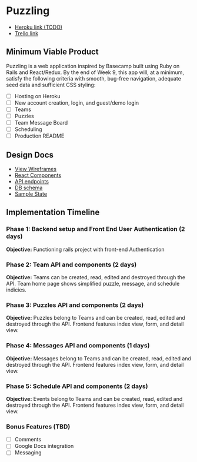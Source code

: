 # Puzzling

* [Heroku link (TODO)][heroku]
* [Trello link][trello]

[heroku]: http://www.herokuapp.com
[trello]: https://trello.com/b/D61M23Ps/puzzling

## Minimum Viable Product

Puzzling is a web application inspired by Basecamp built using Ruby on Rails
and React/Redux.  By the end of Week 9, this app will, at a minimum, satisfy the
following criteria with smooth, bug-free navigation, adequate seed data and
sufficient CSS styling:

- [ ] Hosting on Heroku
- [ ] New account creation, login, and guest/demo login
- [ ] Teams
- [ ] Puzzles
- [ ] Team Message Board
- [ ] Scheduling
- [ ] Production README

## Design Docs
* [View Wireframes][wireframes]
* [React Components][components]
* [API endpoints][api-endpoints]
* [DB schema][schema]
* [Sample State][sample-state]

[wireframes]: https://github.com/rwatari/puzzling/tree/master/docs/wireframes
[components]: https://github.com/rwatari/puzzling/tree/master/docs/component-hierarchy.md
[sample-state]: https://github.com/rwatari/puzzling/tree/master/docs/sample-state.md
[api-endpoints]: https://github.com/rwatari/puzzling/tree/master/docs/api-endpoints.md
[schema]: https://github.com/rwatari/puzzling/tree/master/docs/schema.md

## Implementation Timeline

### Phase 1: Backend setup and Front End User Authentication (2 days)

**Objective:** Functioning rails project with front-end Authentication

### Phase 2: Team API and components (2 days)

**Objective:** Teams can be created, read, edited and destroyed through
the API. Team home page shows simplified puzzle, message, and schedule indicies.

### Phase 3: Puzzles API and components (2 days)

**Objective:** Puzzles belong to Teams and can be created, read, edited and destroyed through the API. Frontend features index view, form, and detail view.

### Phase 4: Messages API and components (1 days)

**Objective:** Messages belong to Teams and can be created, read, edited and destroyed through the API. Frontend features index view, form, and detail view.

### Phase 5: Schedule API and components (2 days)

**Objective:**  Events belong to Teams and can be created, read, edited and destroyed through the API. Frontend features index view, form, and detail view.

### Bonus Features (TBD)
- [ ] Comments
- [ ] Google Docs integration
- [ ] Messaging
